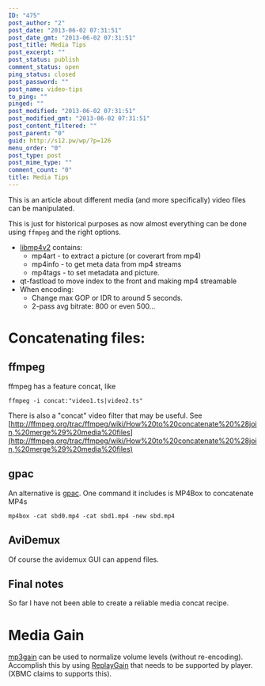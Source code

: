 ```yaml
---
ID: "475"
post_author: "2"
post_date: "2013-06-02 07:31:51"
post_date_gmt: "2013-06-02 07:31:51"
post_title: Media Tips
post_excerpt: ""
post_status: publish
comment_status: open
ping_status: closed
post_password: ""
post_name: video-tips
to_ping: ""
pinged: ""
post_modified: "2013-06-02 07:31:51"
post_modified_gmt: "2013-06-02 07:31:51"
post_content_filtered: ""
post_parent: "0"
guid: http://s12.pw/wp/?p=126
menu_order: "0"
post_type: post
post_mime_type: ""
comment_count: "0"
title: Media Tips
---
```


This is an article about different media (and more specifically)
video files can be manipulated.

This is just for historical purposes as now almost everything can be
done using `ffmpeg` and the right options.

*   [libmp4v2](http://code.google.com/p/mp4v2/) contains:
    *   mp4art - to extract a picture (or coverart from mp4)
    *   mp4info - to get meta data from mp4 streams
    *   mp4tags - to set metadata and picture.
*   qt-fastload to move index to the front and making mp4 streamable
*   When encoding:
    *   Change max GOP or IDR to around 5 seconds.
    *   2-pass avg bitrate: 800 or even 500...

# Concatenating files:

## ffmpeg

ffmpeg has a feature concat, like

```
ffmpeg -i concat:"video1.ts|video2.ts"

```

There is also a "concat" video filter that may be useful. See
[http://ffmpeg.org/trac/ffmpeg/wiki/How%20to%20concatenate%20%28join,%20merge%29%20media%20files](http://ffmpeg.org/trac/ffmpeg/wiki/How%20to%20concatenate%20%28join,%20merge%29%20media%20files)

## gpac

An alternative is [gpac](http://gpac.wp.mines-telecom.fr/). One command
it includes is MP4Box to concatenate MP4s

```
mp4box -cat sbd0.mp4 -cat sbd1.mp4 -new sbd.mp4

```

## AviDemux

Of course the avidemux GUI can append files.

## Final notes

So far I have not been able to create a reliable media concat recipe.

# Media Gain

[mp3gain](http://mp3gain.sourceforge.net/) can be used to normalize
volume levels (without re-encoding). Accomplish this by using
[ReplayGain](http://en.wikipedia.org/wiki/ReplayGain) that needs to be
supported by player. (XBMC claims to supports this).
